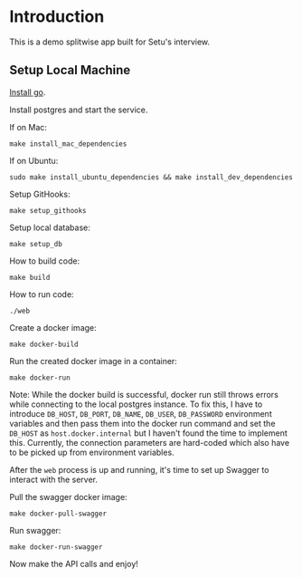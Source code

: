 # Introduction

This is a demo splitwise app built for Setu's interview.

## Setup Local Machine

[Install go](https://go.dev/doc/install).

Install postgres and start the service.

If on Mac:

```shell
make install_mac_dependencies
```

If on Ubuntu:
```shell
sudo make install_ubuntu_dependencies && make install_dev_dependencies
```

Setup GitHooks:

```shell
make setup_githooks
```

Setup local database:

```shell
make setup_db
```

How to build code:

```shell
make build
```

How to run code:

```shell
./web
```

Create a docker image:

```shell
make docker-build
```

Run the created docker image in a container:

```shell
make docker-run
```

Note: While the docker build is successful, docker run still throws errors while
connecting to the local postgres instance. To fix this, I have to introduce `DB_HOST`,
`DB_PORT`, `DB_NAME`, `DB_USER`, `DB_PASSWORD` environment variables and then pass
them into the docker run command and set the `DB_HOST` as `host.docker.internal` but
I haven't found the time to implement this. Currently, the connection parameters are
hard-coded which also have to be picked up from environment variables.

After the `web` process is up and running, it's time to set up Swagger to interact
with the server.

Pull the swagger docker image:

```shell
make docker-pull-swagger
```

Run swagger:

```shell
make docker-run-swagger
```

Now make the API calls and enjoy!